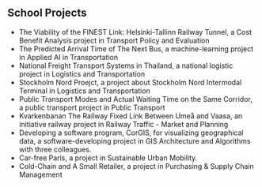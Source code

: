 
## School Projects

<ul style="margin:0 0 20px;">
  <li><a><autocolor>The Viability of the FINEST Link: Helsinki-Tallinn Railway Tunnel, a Cost Benefit Analysis project in Transport Policy and Evaluation</autocolor></a></li>
  <li><a><autocolor>The Predicted Arrival Time of The Next Bus, a machine-learning project in Applied AI in Transportation</autocolor></a></li>
  <li><a><autocolor>National Freight Transport Systems in Thailand, a national logistic project in Logistics and Transportation</autocolor></a></li>
  <li><a><autocolor>Stockholm Nord Proejct, a project about Stockholm Nord Intermodal Terminal in Logistics and Transportation</autocolor></a></li>
  <li><a><autocolor>Public Transport Modes and Actual Waiting Time on the Same Corridor, a public transport project in Public Transport</autocolor></a></li>
  <li><a><autocolor>Kvarkenbanan The Railway Fixed Link Between Umeå and Vaasa, an initiative railway project in Railway Traffic - Market and Planning</autocolor></a></li>
  <li><a><autocolor>Developing a software program, CorGIS, for visualizing geographical data, a software-developing project in GIS Architecture and Algorithms with three colleagues.</autocolor></a></li>
  <li><a><autocolor>Car-free Paris, a project in Sustainable Urban Mobility.</autocolor></a></li>
  <li><a><autocolor>Cold-Chain and A Small Retailer, a project in Purchasing & Supply Chain Management</autocolor></a></li>
</ul>



